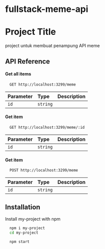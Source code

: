 # fullstack-meme-api

# Project Title

project untuk membuat penampung API meme


## API Reference

#### Get all items

```http
  GET http://localhost:3299/meme
```

| Parameter | Type     | Description                |
| :-------- | :------- | :------------------------- |
| `id` | `string` |  |

#### Get item

```http
  GET http://localhost:3299/meme/:id
```

| Parameter | Type     | Description                       |
| :-------- | :------- | :-------------------------------- |
| `id`      | `string` |  |

#### Get item

```http
  POST http://localhost:3299/meme
```

| Parameter | Type     |   Description                  |
| :-------- | :------- | - |
| `id`      | `string` | |


## Installation

Install my-project with npm

```bash
  npm i my-project
  cd my-project

  npm start
```
    
